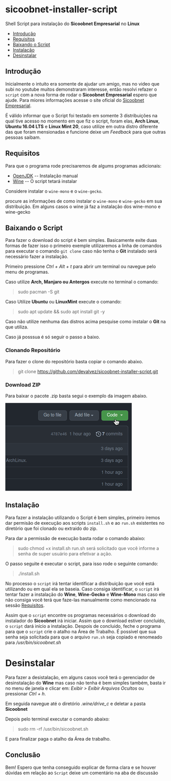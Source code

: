 # sicoobnet-installer-script
Shell Script para instalação do **Sicoobnet Empresarial** no **Linux**

- [Introdução]("#introduction")
- [Requisitos]("#rquirements")
- [Baixando o Script]("#Downloads")
- [Instalação]("#install")
- [Desinstalar]("#uninstall")

<a id="introduction"></a>
## Introdução

Inicialmente o intuito era somente de ajudar um amigo, mas no video que subi no youtube muitos demonstraram interesse, então resolvi refazer o `script` com a nova forma de rodar o **Sicoobnet Empresarial** espero que ajude. Para miores informações acesse o site oficial do [Sicoobnet Empresarial](https://empresarial.sicoobnet.com.br/instalador/).

É válido informar que o Script foi testado em somente 3 distribuições na qual tive acesso no momento em que fiz o script, foram elas, **Arch Linux**,  **Ubuntu 16.04 LTS** e **Linux Mint 20**, caso utilize em outra distro diferente das que foram mensionadas e funcione deixe um _Feedback_ para que outras pessoas saibam.

<a id="requirements"></a>
## Requisitos

Para que o programa rode precisaremos de algums programas adicionais:

- [OpenJDK]("https://openjdk.java.net/install") -- Instalação manual
- [Wine]("https://wiki.winehq.org/Download") -- O script tetará instalar

Considere instalar o `wine-mono` e o `wine-gecko`.

procure as informações de como instalar o `wine-mono` e `wine-gecko` em sua distribuição. Em alguns casos o wine já faz a instalação dos wine-mono e wine-gecko


<a id="downloads"></a>
## Baixando o Script

Para fazer o download do script é bem simples. Basicamente exite duas formas de fazer isso o primeiro exemple utilizaremos a linha de comandos para executar o comando `git clone` caso não tenha o **Git** instalado será necessário fazer a instalação.

Primeiro pressione _Ctrl + Alt + t_
para abrir um terminal ou navegue pelo menu de programas.

Caso utilize **Arch, Manjaro ou Antergos**  execute no terminal o comando:
> sudo pacman -S git

Caso Utilize **Ubuntu** ou **LinuxMint** execute o comando:
> sudo apt update && sudo apt install git -y

Caso não utilize nenhuma das distros acima pesquise como instalar o **Git** na que utiliza.

Caso já posssua é só seguir o passo a baixo.


### Clonando Repositório

Para fazer o clone do repositório basta copiar o comando abaixo.
> git clone https://github.com/devalvez/sicoobnet-installer-script.git


### Download ZIP
Para baixar o pacote .zip basta segui o exemplo da imagem abaixo.

![download-zip.gif](./download-zip.gif)


<a id="install"></a>
## Instalação

Para fazer a instalação utilizando o Script é bem simples, primeiro iremos dar permisão de execução aos scripts `install.sh` e ao `run.sh` existentes no diretório que foi clonado ou extraido do zip.

Para dar a permissão de execução basta rodar o comando abaixo:
> sudo chmod +x install.sh run.sh
será solicitado que você informe a senha de super usuário para efetivar a ação.

O passo seguite é executar o script, para isso rode o seguinte comando:
> ./install.sh

No processo o `script` irá tentar identificar a distribuição que você está utilizando ou em qual ela se baseia. Caso consiga identificar, o `script` irá tentar fazer a instalação do **Wine**, **Wine-Gecko** e **Wine-Mono** mas caso ele não consiga você terá que faze-las manualmente como mencionado na sessão [Requisitos](#requirements).

Assim que o `script` encontre os programas necessários o download do instalador do **Sicoobnet** irá iniciar. Assim que o download estiver concluído, o `script` dará início a instalação. Despois de concluido, feche o programa para que o `script` crie o atalho na Área de Trabalho. É possível que sua senha seja solicitada para que o arquivo `run.sh` seja copiado e renomeado para _/usr/bin/sicoobnet.sh_

<a id="uninstall"></a>
# Desinstalar
Para fazer a desistalação, em alguns casos você terá o gerenciador de desinstalação do **Wine** mas caso não tenha é bem simples também, basta ir no menu de janela e clicar em: _Exibir > Exibir Arquivos Ocultos_ ou pressionar _Ctrl + h_.

Em seguida navegue até o diretório _.wine/drive_c_ e deletar a pasta **Sicoobnet**

Depois pelo terminal executar o comando abaixo:

> sudo rm -rf /usr/bin/sicoobnet.sh

E para finalizar paga o atalho da Área de trabalho.

## Conclusão
Bem! Espero que tenha conseguido explicar de forma clara e se houver dúvidas em relação ao `Script` deixe um comentário na aba de discussão